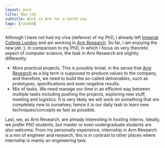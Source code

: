 ```yaml
---
layout: post
title: New job
subtitle: Work in Arm for a month now 
tags: [random]
---
```


Although I have not had my viva (defence) of my PhD, 
I already left [Imperial College London][2] and am working in [Arm Research][1].
So far, I am enjoying the new job :).
In comparison to my PhD, in which I focus on very theoretic aspect of computer science,
the task in Arm Research are slightly differently:
- More practical projects. This is possibly trivial, in the sense that [Arm Research][1] as a big term is supposed to 
  produce values to the company, and therefore, we need to build the so-called _deliverables_, such as prototypes,
  specifications and even negative results.
- Mix of tasks. We need manage our time in an efficient way between multiple tasks including 
  pushing the projects, exploring new stuff, meeting and logistics. It is very likely we will work
  on something that are completely new to ourselves; hence it is our daily task
  to learn new techniques/concepts as fast as possible.

Last, we, as Arm Research, are already interesting in hosting interns.
Ideally, we prefer PhD students, but master or even undergraduate students are also welcome.
From my personally experience, internship in Arm Research is a mix of engineer and research,
this is in contrast to other places where internship is mainly an engineering task.

[1]:https://www.arm.com/resources/research
[2]:https://www.imperial.ac.uk/

